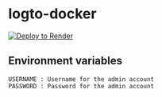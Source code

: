 # logto-docker

[![Deploy to Render](https://render.com/images/deploy-to-render-button.svg)](https://render.com/deploy?repo=https://github.com/Olyno/logto-docker)


## Environment variables

```
USERNAME : Username for the admin account
PASSWORD : Password for the admin account
```